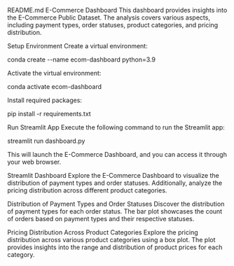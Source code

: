 README.md
E-Commerce Dashboard
This dashboard provides insights into the E-Commerce Public Dataset. The analysis covers various aspects, including payment types, order statuses, product categories, and pricing distribution.

Setup Environment
Create a virtual environment:

conda create --name ecom-dashboard python=3.9

Activate the virtual environment:

conda activate ecom-dashboard

Install required packages:

pip install -r requirements.txt

Run Streamlit App
Execute the following command to run the Streamlit app:

streamlit run dashboard.py

This will launch the E-Commerce Dashboard, and you can access it through your web browser.

Streamlit Dashboard
Explore the E-Commerce Dashboard to visualize the distribution of payment types and order statuses. Additionally, analyze the pricing distribution across different product categories.

Distribution of Payment Types and Order Statuses
Discover the distribution of payment types for each order status. The bar plot showcases the count of orders based on payment types and their respective statuses.

Pricing Distribution Across Product Categories
Explore the pricing distribution across various product categories using a box plot. The plot provides insights into the range and distribution of product prices for each category.
